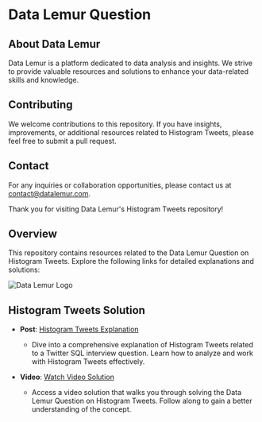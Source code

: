 # Data Lemur Question 
## About Data Lemur
Data Lemur is a platform dedicated to data analysis and insights. We strive to provide valuable resources and solutions to enhance your data-related skills and knowledge.

## Contributing
We welcome contributions to this repository. If you have insights, improvements, or additional resources related to Histogram Tweets, please feel free to submit a pull request.

## Contact
For any inquiries or collaboration opportunities, please contact us at [contact@datalemur.com](mailto:contact@datalemur.com).

Thank you for visiting Data Lemur's Histogram Tweets repository!
## Overview
This repository contains resources related to the Data Lemur Question on Histogram Tweets. Explore the following links for detailed explanations and solutions:

![Data Lemur Logo](https://datalemur.com/_next/image?url=%2Flogo.png&w=256&q=75)

## Histogram Tweets Solution
- **Post**: [Histogram Tweets Explanation](https://durgeshanalyst.medium.com/histogram-of-tweets-twitter-sql-interview-question-f3bae91e464)
  - Dive into a comprehensive explanation of Histogram Tweets related to a Twitter SQL interview question. Learn how to analyze and work with Histogram Tweets effectively.
  
- **Video**: [Watch Video Solution](https://youtu.be/OfUKdW-ZsKo)
  - Access a video solution that walks you through solving the Data Lemur Question on Histogram Tweets. Follow along to gain a better understanding of the concept.


